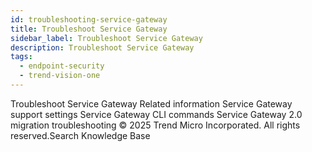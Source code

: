 ```yaml
---
id: troubleshooting-service-gateway
title: Troubleshoot Service Gateway
sidebar_label: Troubleshoot Service Gateway
description: Troubleshoot Service Gateway
tags:
  - endpoint-security
  - trend-vision-one
---
```


 Troubleshoot Service Gateway Related information Service Gateway support settings Service Gateway CLI commands Service Gateway 2.0 migration troubleshooting © 2025 Trend Micro Incorporated. All rights reserved.Search Knowledge Base